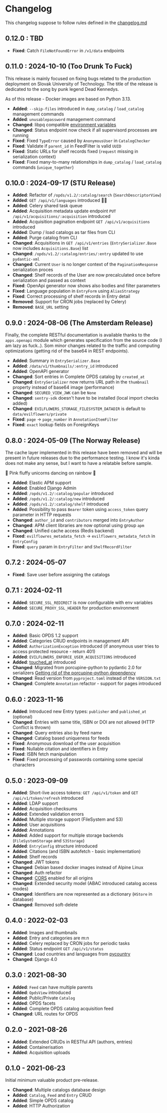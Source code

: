 # Changelog

This changelog suppose to follow rules defined in the [changelog.md](https://changelog.md)

## 0.12.0 : TBD

- **Fixed**: Catch `FileNotFoundError` in `/v1/data` endpoints

## 0.11.0 : 2024-10-10 (Too Drunk To Fuck)

This release is mainly focused on fixing bugs related to the production deployment on Slovak University of Technology.
The title of the release is dedicated to the song by punk legend Dead Kennedys.

As of this release - Docker images are based on Python 3.13.

- **Added**: `--skip-files` introduced in `dump_catalog` / `load_catalog` management commands
- **Added**: `unusablepassword` management command
- **Changed**: libpq compatible [environment variables](https://www.postgresql.org/docs/current/libpq-envars.html)
- **Changed**: Status endpoint now check if all supervisord processes are running
- **Fixed**: Fixed `TypeError` caused by `AnonymousUser` in `CatalogChecker`
- **Fixed**: Validate if `parent_id` in FeedFilter is valid `UUID`
- **Fixed**: Static URLs for shelf records fixed (`request` missing in serialization context)
- **Fixed**: Fixed many-to-many relationships in `dump_catalog` / `load_catalog` commands (`unique_together`)

## 0.10.0 : 2024-09-17 (STU Release)

- **Added**: Refactor of `/opds/v1.2/:catalog/search` (`SearchDescriptorView`)
- **Added**: `GET /api/v1/languages` introduced 🤷‍♂️
- **Added**: Celery shared task queue
- **Added**: Acquisition metadata update endpoint `PUT /api/v1/acquisitions/:acquisition` introduced
- **Added**: Acquisition pagination endpoint `GET /api/v1/acquisitions` introduced
- **Added**: Dump / load catalogs as tar files from CLI
- **Added**: Purge catalog from CLI
- **Changed**: Acquisitions in `GET /api/v1/entries` (`EntrySerializer.Base` now includes `Acquisitions.Base`) list
- **Changed**: `/opds/v1.2/:catalog/entries/:entry` updated to use `pydantic-xml`
- **Changed**: Current `User` is no longer context of the `PaginationResponse` serialization proces
- **Changed**: Shelf records of the User are now precalculated once before serialization and passed as context
- **Fixed**: OpenApi generator now shows also bodies and filter parameters
- **Fixed**: Language population in `EntryForm` using `AliasStrategy`
- **Fixed**: Correct processing of shelf records in Entry detail
- **Removed**: Support for CRON jobs (replaced by Celery)
- **Removed**: `BASE_URL` setting

## 0.9.0 : 2024-08-06 (The Amsterdam Release)

Finally, the complete RESTful documentation is available thanks to the `apps.openapi` module which generates
specification from the source code (I am lazy as fuck..). Som minor changes related to the traffic and computing
optimizations (getting rid of the base64 in REST endpoints).

- **Added**: Summary in `EntrySerializer.Base`
- **Added**: `/data/v1/thumbnails/:entry_id` introduced
- **Added**: OpenAPI generator
- **Changed**: Sort entries in Complete OPDS catalog by `created_at`
- **Changed**: `EntrySerializer` now returns URL path in the `thumbnail` property instead of base64 image (performance)
- **Changed**: `SECURED_VIEW_JWK` can be `None`
- **Changed**: `sentry-sdk` doesn't have to be installed (local import checks added)
- **Changed**: `EVILFLOWERS_STORAGE_FILESYSTEM_DATADIR` is default  to `data/evilflowers/private`
- **Fixed**: `page` -> `page_number` in `AnnotationItemFilter`
- **Fixed**: `exact` lookup fields on ForeignKeys

## 0.8.0 : 2024-05-09 (The Norway Release)

The cache layer implemented in this release have been removed and will be present in future releases due to the
performance testing. I know it's kinda does not make any sense, but I want to have a relatable before sample.

🌈 Pink fluffy unicorns dancing on rainbow 🌈

- **Added**: Elastic APM support
- **Added**: Enabled Django Admin
- **Added**: `/opds/v1.2/:catalog/popular` introduced
- **Added**: `/opds/v1.2/:catalog/new` introduced
- **Added**: `/opds/v1.2/:catalog/shelf` introduced
- **Added**: Possibility to pass `Bearer` token using `access_token` query parameter in HTTP requests
- **Changed**: `author_id` and `contributors` merged into `EntryAuthor`
- **Changed**: APM client libraries are now optional using group `apm`
- **Changed**: Unified cache access (Redis backend)
- **Fixed**: `evilflowres_metadata_fetch` -> `evilflowers_metadata_fetch` in `EntryConfig`
- **Fixed**: `query` param in `EntryFilter` and `ShelfRecordFilter`

## 0.7.2 : 2024-05-07

- **Fixed**: Save user before assigning the catalogs

## 0.7.1 : 2024-02-11

- **Added**: `SECURE_SSL_REDIRECT` is now configurable with env variables
- **Added**: `SECURE_PROXY_SSL_HEADER` for production environment

## 0.7.0 : 2024-02-11

- **Added**: Basic OPDS 1.2 support
- **Added**: Categories CRUD endpoints in management API
- **Added**: `AuthorizationException` introduced (if anonymous user tries to access protected resource - return 401)
- **Added**: `EVILFLOWERS_ENFORCE_USER_ACQUISITIONS` introduced
- **Added**: [touched_at](https://github.com/EvilFlowersCatalog/EvilFlowersCatalog/issues/1) introduced
- **Changed**: Migrated from porcupine-python to pydantic 2.0 for serializers
[Getting rid of the porcupine-python dependency](https://github.com/EvilFlowersCatalog/EvilFlowersCatalog/issues/23)
- **Changed**: Read version from `pyproject.toml` instead of the `VERSION.txt`
- **Changed**: Complete `Annotation` refactor - support for pages introduced

## 0.6.0 : 2023-11-16

- **Added**: Introduced new Entry types: `publisher` and `published_at` (optional)
- **Changed**: Entries with same title, ISBN or DOI are not allowed (HTTP Conflict is thrown)
- **Changed**: Query entries also by feed name
- **Changed**: Catalog based uniqueness for feeds
- **Fixed**: Anonymous download of the user acquisition
- **Fixed**: Nullable citation and identifiers in Entry
- **Fixed**: ISBN fetch manipulation
- **Fixed**: Fixed processing of passwords containing some special characters

## 0.5.0 : 2023-09-09

- **Added**: Short-live access tokens: `GET /api/v1/token` and `GET /api/v1/token/refresh` introduced
- **Added**: LDAP support
- **Added**: Acquisition checksums
- **Added**: Extended validation errors
- **Added**: Multiple storage support (FileSystem and S3)
- **Added**: User acquisitions
- **Added**: Annotations
- **Added**: Added support for multiple storage backends (`FileSystemStorage` and `S3Storage`)
- **Added**: `EntryConfig` structure introduced
- **Added**: Citations (and ISBN autofetch - basic implementation)
- **Added**: Shelf records
- **Changed**: JWT tokens
- **Changed**: Debian based docker images instead of Alpine Linux
- **Changed**: Auth refactor
- **Changed**: [CORS](https://developer.mozilla.org/en-US/docs/Web/HTTP/CORS) enabled for all origins
- **Changed**: Extended security model (ABAC introduced catalog access modes)
- **Changed**: Identifiers are now represented as a dictionary (`HStore` in database)
- **Changed**: Removed soft-delete

## 0.4.0 : 2022-02-03

- **Added**: Images and thumbnails
- **Added**: Entry and categories are m:n
- **Added**: Celery replaced by CRON jobs for periodic tasks
- **Added**: Status endpoint `GET /api/v1/status`
- **Changed**: Load countries and languages from [pycountry](https://github.com/flyingcircusio/pycountry)
- **Changed**: Django 4.0

## 0.3.0 : 2021-08-30

- **Added**: `Feed` can have multiple parents
- **Added**: `OpdsView` introduced
- **Added**: Public/Private `Catalog`
- **Added**: OPDS facets
- **Added**: Complete OPDS catalog acquisition feed
- **Changed**: URL routes for OPDS

## 0.2.0 - 2021-08-26

- **Added**: Extended CRUDs in RESTful API (authors, entries)
- **Added**: Containerisation
- **Added**: Acquisition uploads

## 0.1.0 - 2021-06-23

Initial minimum valuable product pre-release.

- **Changed**: Multiple catalogs database design
- **Added**: `Catalog`, `Feed` and `Entry` CRUD
- **Added**: Simple OPDS catalog
- **Added**: HTTP Authorization
